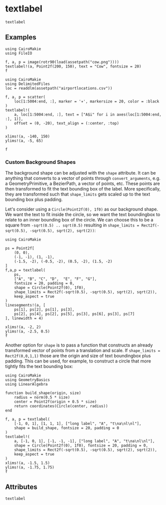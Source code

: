 # textlabel

```@shortdocs; canonical=false
textlabel
```


## Examples

```@figure
using CairoMakie
using FileIO

f, a, p = image(rotr90(load(assetpath("cow.png"))))
textlabel!(a, Point2f(200, 150), text = "Cow", fontsize = 20)
f
```

```@figure
using CairoMakie
using DelimitedFiles
loc = readdlm(assetpath("airportlocations.csv"))

f, a, p = scatter(
    loc[1:5004:end, :], marker = '✈', markersize = 20, color = :black
)
textlabel!(
    a, loc[1:5004:end, :], text = ["A$i" for i in axes(loc[1:5004:end, :], 1)],
    offset = (0, -20), text_align = (:center, :top)
)

xlims!(a, -140, 150)
ylims!(a, -5, 65)

f
```

### Custom Background Shapes

The background shape can be adjusted with the `shape` attribute.
It can be anything that converts to a vector of points through `convert_arguments`, e.g. a GeometryPrimitive, a BezierPath, a vector of points, etc.
These points are then transformed to fit the text bounding box of the label.
More specifically, they are transformed such that `shape_limits` gets scaled up to the text bounding box plus padding.

Let's consider using a `Circle(Point2f(0), 1f0)` as our background shape.
We want the text to fit inside the circle, so we want the text boundingbox to relate to an inner bounding box of the circle.
We can choose this to be a square from `-sqrt(0.5) .. sqrt(0.5)` resulting in `shape_limits = Rect2f(-sqrt(0.5), -sqrt(0.5), sqrt(2), sqrt(2))`:

```@figure
using CairoMakie

ps = Point2f[
    (0, 0),
    (-1, -1), (1, -1),
    (-1.5, -2), (-0.5, -2), (0.5, -2), (1.5, -2)
]
f,a,p = textlabel(
    ps,
    ["A", "B", "C", "D",  "E", "F", "G"],
    fontsize = 20, padding = 0,
    shape = Circle(Point2f(0), 1f0),
    shape_limits = Rect2f(-sqrt(0.5), -sqrt(0.5), sqrt(2), sqrt(2)),
    keep_aspect = true
)
linesegments!(a, [
    ps[1], ps[2], ps[1], ps[3],
    ps[2], ps[4], ps[2], ps[5], ps[3], ps[6], ps[3], ps[7]
], linewidth = 4)

xlims!(a, -2, 2)
ylims!(a, -2.5, 0.5)
f
```

Another option for `shape` is to pass a function that constructs an already transformed vector of points from a translation and scale.
If `shape_limits = Rect2f(0,0,1,1)` those are the origin and size of text boundingbox plus padding.
This can be used, for example, to construct a circle that more tightly fits the text bounding box:

```@figure
using CairoMakie
using GeometryBasics
using LinearAlgebra

function build_shape(origin, size)
    radius = norm(0.5 * size)
    center = Point2f(origin + 0.5 * size)
    return coordinates(Circle(center, radius))
end

f, a, p = textlabel(
    [-1, 0, 1], [1, 1, 1], ["long label", "A", "t\na\nl\nl"],
    shape = build_shape, fontsize = 20, padding = 0
)
textlabel!(
    a, [-1, 0, 1], [-1, -1, -1], ["long label", "A", "t\na\nl\nl"],
    shape = Circle(Point2f(0), 1f0), fontsize = 20, padding = 0,
    shape_limits = Rect2f(-sqrt(0.5), -sqrt(0.5), sqrt(2), sqrt(2)),
    keep_aspect = true
)
xlims!(a, -1.5, 1.5)
ylims!(a, -1.75, 1.75)
f
```

## Attributes

```@attrdocs
textlabel
```
